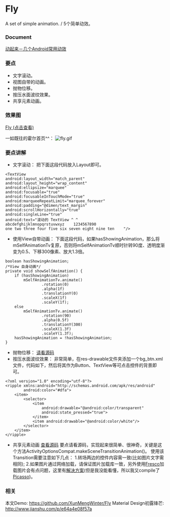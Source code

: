 # Fly
A set of simple animation. / 5个简单动效。

### Document
[动起来－几个Android常用动效](http://www.jianshu.com/p/c5cfa22834e0)

### 要点
* 文字滚动。
* 视图自带的动画。
* 抛物位移。
* 按压水面波纹效果。
* 共享元素动画。

### 效果图

[Fly (点击查看)](https://github.com/XunMengWinter/Fly)

一如既往的霍尔首页^^：
![fly.gif](http://upload-images.jianshu.io/upload_images/2066824-4e48afd6def85cac.gif?imageMogr2/auto-orient/strip)

### 要点讲解
* 文字滚动：
把下面这段代码放入Layout即可。
```
<TextView    
android:layout_width="match_parent"    
android:layout_height="wrap_content"    
android:ellipsize="marquee"    
android:focusable="true"    
android:focusableInTouchMode="true"    
android:marqueeRepeatLimit="marquee_forever"    
android:padding="@dimen/text_margin"    
android:scrollHorizontally="true"    
android:singleLine="true"    
android:text="滚动的 TextView ^ ^    
abcdefghijklmnopqrstuvwxyz    1234567890    
one two three four five six seven eight nine ten    "/>
```
* 使用View自带动画：
下面这段代码，如果hasShowingAnimation，那么将mSelfAnimationTv复原，否则将mSelfAnimationTv顺时针转90度、透明度渐变为0.5、下移300像素、放大1.3倍。
```
boolean hasShowingAnimation;
/*View 自身动画*/
private void showSelfAnimation() {
    if (hasShowingAnimation)
        mSelfAnimationTv.animate()
                .rotation(0)
                .alpha(1f)
                .translationY(0)
                .scaleX(1f)
                .scaleY(1f);
    else
        mSelfAnimationTv.animate()
                .rotation(90)
                .alpha(0.5f)
                .translationY(300)
                .scaleX(1.3f)
                .scaleY(1.3f);
    hasShowingAnimation = !hasShowingAnimation;
}
```
* 抛物位移：
[请看源码](https://github.com/XunMengWinter/Fly/blob/master/app/src/main/java/top/wefor/fly/ParabolaActivity.java)
* 按压水面波纹效果：
非常简单，在res-drawable文件夹添加一个bg_btn.xml文件，代码如下，然后将其作为Button、TextView等可点击控件的背景即可。
```
<?xml version="1.0" encoding="utf-8"?>
<ripple xmlns:android="http://schemas.android.com/apk/res/android"
        android:color="#dfa">
    <item>
        <selector>
            <item
                android:drawable="@android:color/transparent"
                android:state_pressed="true">
            </item>
            <item android:drawable="@android:color/white"/>
        </selector>
    </item>
</ripple>
```
* 共享元素动画
[查看源码](https://github.com/XunMengWinter/Fly/blob/master/app/src/main/java/top/wefor/fly/SharedElementsActivity.java)
要点请看源码，实现起来很简单、很神奇，关键是这个方法ActivityOptionsCompat.makeSceneTransitionAnimation()。
使用该Transition需要注意如下几点：
1.转场两边的控件内容需一致(比如图片文字需相同);
2.如果图片通过网络加载，请保证图片加载库一致，另外使用[Fresco](https://github.com/facebook/fresco)加载图片会有点问题，这里有[解决方案](https://github.com/facebook/fresco/issues/22)(但是我没能看懂，所以我又compile了[Picasso](https://github.com/square/picasso))。

### 相关
本文Demo: https://github.com/XunMengWinter/Fly
Material Design初露锋芒: http://www.jianshu.com/p/e64a4e08f57a
